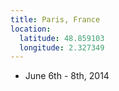 ```yaml
---
title: Paris, France
location:
  latitude: 48.859103
  longitude: 2.327349
---
```


+ June 6th - 8th, 2014
